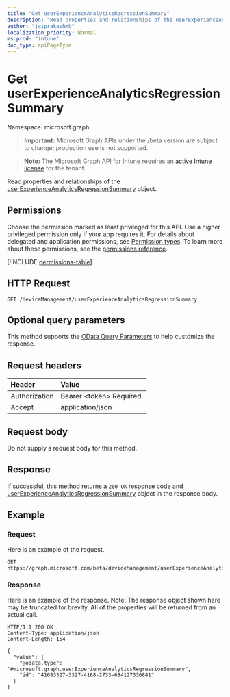 ```yaml
---
title: "Get userExperienceAnalyticsRegressionSummary"
description: "Read properties and relationships of the userExperienceAnalyticsRegressionSummary object."
author: "jaiprakashmb"
localization_priority: Normal
ms.prod: "intune"
doc_type: apiPageType
---
```


# Get userExperienceAnalyticsRegressionSummary

Namespace: microsoft.graph

> **Important:** Microsoft Graph APIs under the /beta version are subject to change; production use is not supported.

> **Note:** The Microsoft Graph API for Intune requires an [active Intune license](https://go.microsoft.com/fwlink/?linkid=839381) for the tenant.

Read properties and relationships of the [userExperienceAnalyticsRegressionSummary](../resources/intune-devices-userexperienceanalyticsregressionsummary.md) object.

## Permissions
Choose the permission marked as least privileged for this API. Use a higher privileged permission only if your app requires it. For details about delegated and application permissions, see [Permission types](/graph/permissions-overview#permission-types). To learn more about these permissions, see the [permissions reference](/graph/permissions-reference).

<!-- { "blockType": "permissions", "name": "intune_devices_userexperienceanalyticsregressionsummary_get" } -->
[!INCLUDE [permissions-table](../includes/permissions/intune-devices-userexperienceanalyticsregressionsummary-get-permissions.md)]

## HTTP Request
<!-- {
  "blockType": "ignored"
}
-->
``` http
GET /deviceManagement/userExperienceAnalyticsRegressionSummary
```

## Optional query parameters
This method supports the [OData Query Parameters](/graph/query-parameters) to help customize the response.

## Request headers
|Header|Value|
|:---|:---|
|Authorization|Bearer &lt;token&gt; Required.|
|Accept|application/json|

## Request body
Do not supply a request body for this method.

## Response
If successful, this method returns a `200 OK` response code and [userExperienceAnalyticsRegressionSummary](../resources/intune-devices-userexperienceanalyticsregressionsummary.md) object in the response body.

## Example

### Request
Here is an example of the request.
``` http
GET https://graph.microsoft.com/beta/deviceManagement/userExperienceAnalyticsRegressionSummary
```

### Response
Here is an example of the response. Note: The response object shown here may be truncated for brevity. All of the properties will be returned from an actual call.
``` http
HTTP/1.1 200 OK
Content-Type: application/json
Content-Length: 154

{
  "value": {
    "@odata.type": "#microsoft.graph.userExperienceAnalyticsRegressionSummary",
    "id": "41683327-3327-4168-2733-684127336841"
  }
}
```

